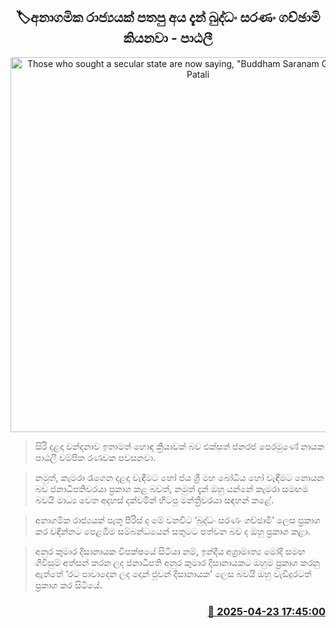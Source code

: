 <p align='center'><b><h2 align='center' title='Those who sought a secular state are now saying, "Buddham Saranam Gachchami" - Patali'>🏷අනාගමික රාජ්‍යයක් පතපු අය දැන් බුද්ධං සරණං ගච්ඡාමි කියනවා - පාඨලී</h2></b></p>
<p align='center'><img src='https://helakuru.sgp1.cdn.digitaloceanspaces.com/esana/images/lib/patali-media-hh.jpg' width='600' alt='Those who sought a secular state are now saying, "Buddham Saranam Gachchami" - Patali'></p>

> සිරි දළදා වන්දනාව ඉතාමත් හොඳ ක්‍රියාවක් බව එක්සත් ජනරජ පෙරමුණේ නායක පාඨලී චම්පික රණවක පවසනවා.

> නමුත්, කැමරා රැගෙන දළදා වැඳීමට හෝ ජය ශ්‍රී මහ බෝධිය හෝ වැඳීමට නොයන බව ජනාධිපතිවරයා ප්‍රකාශ කළ බවත්, නමුත් දැන් ඔහු යන්නේ කැමරා සමඟම බවයි මාධ්‍ය වෙත අදහස් දක්වමින් හිටපු මන්ත්‍රීවරයා සඳහන් කළේ.

> අනාගමික රාජ්‍යයක් පැතූ පිරිස් ද මේ වනවිට ‘බුද්ධං සරණං ගච්ඡාමි’ ලෙස ප්‍රකාශ කර වඳින්නට පෙළඹීම සම්බන්ධයෙන් සතුටට පත්වන බව ද ඔහු ප්‍රකාශ කළා.

> අනුර කුමාර දිසානායක විපක්ෂයේ සිටියා නම්, ඉන්දීය අග්‍රාමාත්‍ය මෝදි සමඟ ගිවිසුම් අත්සන් කරන ලද ජනාධිපති අනුර කුමාර දිසානායකට ඔහුම ප්‍රකාශ කරනු ඇත්තේ ‘රට පාවාදෙන ලද දොන් ජුවන් දිසානායක' ලෙස බවයි ඔහු වැඩිදුරටත් ප්‍රකාශ කර සිටියේ.



<h3 align='right'><a href='https://www.helakuru.lk/esana/p/109463/'>📅 2025-04-23 17:45:00</a></h3>
